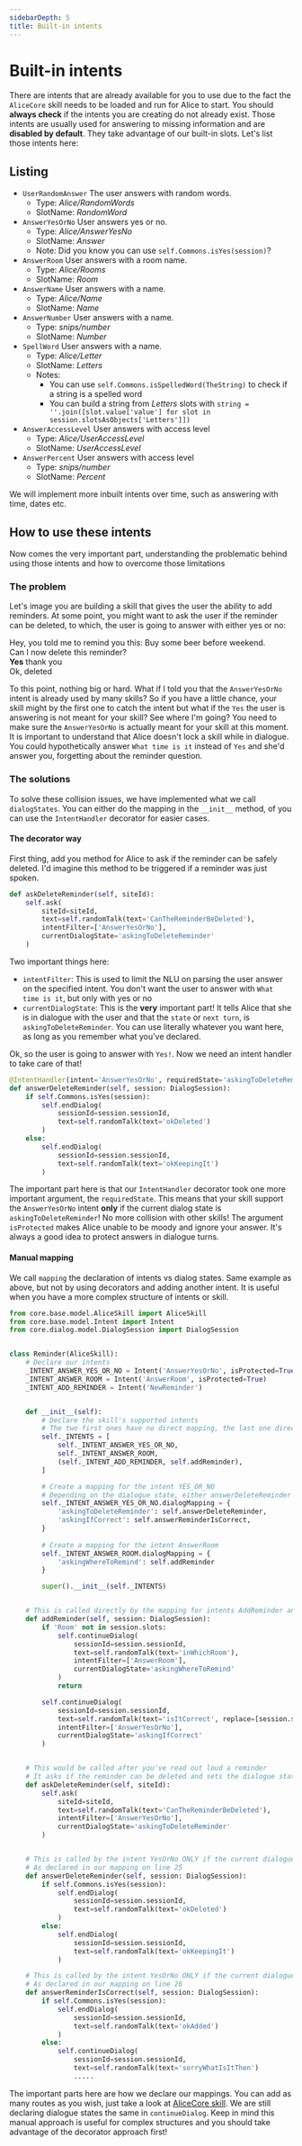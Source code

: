 ```yaml
---
sidebarDepth: 5
title: Built-in intents
---
```


<link rel="stylesheet" href="/css/speechbubbles.css">

# Built-in intents

There are intents that are already available for you to use due to the fact the `AliceCore` skill needs to be loaded and run for Alice to start. You should **always check** if the intents you are creating do not already exist. Those intents are usually used for answering to missing information and are **disabled by default**. They take advantage of our built-in slots. Let's list those intents here:


## Listing
- `UserRandomAnswer` The user answers with random words.
  - Type: *Alice/RandomWords*
  - SlotName: *RandomWord*
- `AnswerYesOrNo` User answers yes or no.
  - Type: *Alice/AnswerYesNo*
  - SlotName: *Answer*
  - Note: Did you know you can use `self.Commons.isYes(session)`?
- `AnswerRoom` User answers with a room name.
  - Type: *Alice/Rooms*
  - SlotName: *Room*
- `AnswerName` User answers with a name.
  - Type: *Alice/Name*
  - SlotName: *Name*
- `AnswerNumber` User answers with a name.
  - Type: *snips/number*
  - SlotName: *Number*
- `SpellWord` User answers with a name.
  - Type: *Alice/Letter*
  - SlotName: *Letters*
  - Notes:
    - You can use `self.Commons.isSpelledWord(TheString)` to check if a string is a spelled word
    - You can build a string from *Letters* slots with `string = ''.join([slot.value['value'] for slot in session.slotsAsObjects['Letters']])`
- `AnswerAccessLevel` User answers with access level
  - Type: *Alice/UserAccessLevel*
  - SlotName: *UserAccessLevel*
- `AnswerPercent` User answers with access level
  - Type: *snips/number*
  - SlotName: *Percent*

We will implement more inbuilt intents over time, such as answering with time, dates etc.

## How to use these intents
Now comes the very important part, understanding the problematic behind using those intents and how to overcome those limitations

### The problem
Let's image you are building a skill that gives the user the ability to add reminders. At some point, you might want to ask the user if the reminder can be deleted, to which, the user is going to answer with either yes or no:

<div class="aliceSpeech female">Hey, you told me to remind you this: Buy some beer before weekend.</div>
<div class="aliceSpeech female">Can I now delete this reminder?</div>
<div class="userSpeech male"><strong class="slotWord">Yes</strong> thank you</div>
<div class="aliceSpeech female">Ok, deleted</div>

To this point, nothing big or hard. What if I told you that the `AnswerYesOrNo` intent is already used by many skills? So if you have a little chance, your skill might by the first one to catch the intent but what if the `Yes` the user is answering is not meant for your skill? See where I'm going? You need to make sure the `AnswerYesOrNo` is actually meant for your skill at this moment. It is important to understand that Alice doesn't lock a skill while in dialogue. You could hypothetically answer `What time is it` instead of `Yes` and she'd answer you, forgetting about the reminder question.

### The solutions
To solve these collision issues, we have implemented what we call `dialogStates`. You can either do the mapping in the `__init__` method, of you can use the `IntentHandler` decorator for easier cases.

#### The decorator way

First thing, add you method for Alice to ask if the reminder can be safely deleted. I'd imagine this method to be triggered if a reminder was just spoken.

```python
def askDeleteReminder(self, siteId):
	self.ask(
		siteId=siteId,
		text=self.randomTalk(text='CanTheReminderBeDeleted'),
		intentFilter=['AnswerYesOrNo'],
		currentDialogState='askingToDeleteReminder'
	)
```

Two important things here:
- `intentFilter`: This is used to limit the NLU on parsing the user answer on the specified intent. You don't want the user to answer with `What time is it`, but only with yes or no
- `currentDialogState`: This is the **very** important part! It tells Alice that she is in dialogue with the user and that the `state` or `next turn`, is `askingToDeleteReminder`. You can use literally whatever you want here, as long as you remember what you've declared.

Ok, so the user is going to answer with `Yes!`. Now we need an intent handler to take care of that!

```python
@IntentHandler(intent='AnswerYesOrNo', requiredState='askingToDeleteReminder', isProtected=True)
def answerDeleteReminder(self, session: DialogSession):
	if self.Commons.isYes(session):
		self.endDialog(
			sessionId=session.sessionId,
			text=self.randomTalk(text='okDeleted')
		)
	else:
		self.endDialog(
			sessionId=session.sessionId,
			text=self.randomTalk(text='okKeepingIt')
		)
```

The important part here is that our `IntentHandler` decorator took one more important argument, the `requiredState`. This means that your skill support the `AnswerYesOrNo` intent **only** if the current dialog state is `askingToDeleteReminder`! No more collision with other skills! The argument `isProtected` makes Alice unable to be moody and ignore your answer. It's always a good idea to protect answers in dialogue turns.

#### Manual mapping
We call `mapping` the declaration of intents vs dialog states. Same example as above, but not by using decorators and adding another intent. It is useful when you have a more complex structure of intents or skill.

```python
from core.base.model.AliceSkill import AliceSkill
from core.base.model.Intent import Intent
from core.dialog.model.DialogSession import DialogSession


class Reminder(AliceSkill):
	# Declare our intents
	_INTENT_ANSWER_YES_OR_NO = Intent('AnswerYesOrNo', isProtected=True)
	_INTENT_ANSWER_ROOM = Intent('AnswerRoom', isProtected=True)
	_INTENT_ADD_REMINDER = Intent('NewReminder')


	def __init__(self):
		# Declare the skill's supported intents
		# The two first ones have no direct mapping, the last one directly declares its mapping
		self._INTENTS = [
			self._INTENT_ANSWER_YES_OR_NO,
			self._INTENT_ANSWER_ROOM,
			(self._INTENT_ADD_REMINDER, self.addReminder),
		]

		# Create a mapping for the intent YES_OR_NO
		# Depending on the dialogue state, either answerDeleteReminder or answerReminderIsCorrect will be called
		self._INTENT_ANSWER_YES_OR_NO.dialogMapping = {
			'askingToDeleteReminder': self.answerDeleteReminder,
			'askingIfCorrect': self.answerReminderIsCorrect,
		}
		
		# Create a mapping for the intent AnswerRoom
		self._INTENT_ANSWER_ROOM.dialogMapping = {
			'askingWhereToRemind': self.addReminder
		}

		super().__init__(self._INTENTS)


	# This is called directly by the mapping for intents AddReminder and AnswerRoom on lines 18 and 19
	def addReminder(self, session: DialogSession):
		if 'Room' not in session.slots:
			self.continueDialog(
				sessionId=session.sessionId,
				text=self.randomTalk(text='inWhichRoom'),
				intentFilter=['AnswerRoom'],
				currentDialogState='askingWhereToRemind'
			)
			return

		self.continueDialog(
			sessionId=session.sessionId,
			text=self.randomTalk(text='isItCorrect', replace=[session.slots['reminder']]),
			intentFilter=['AnswerYesOrNo'],
			currentDialogState='askingIfCorrect'
		)


	# This would be called after you've read out loud a reminder
	# It asks if the reminder can be deleted and sets the dialogue state to 'askingToDeleteReminder'
	def askDeleteReminder(self, siteId):
		self.ask(
			siteId=siteId,
			text=self.randomTalk(text='CanTheReminderBeDeleted'),
			intentFilter=['AnswerYesOrNo'],
			currentDialogState='askingToDeleteReminder'
		)


	# This is called by the intent YesOrNo ONLY if the current dialogue state is 'askingToDeleteReminder'
	# As declared in our mapping on line 25
	def answerDeleteReminder(self, session: DialogSession):
		if self.Commons.isYes(session):
			self.endDialog(
				sessionId=session.sessionId,
				text=self.randomTalk(text='okDeleted')
			)
		else:
			self.endDialog(
				sessionId=session.sessionId,
				text=self.randomTalk(text='okKeepingIt')
			)

	# This is called by the intent YesOrNo ONLY if the current dialogue state is 'askingIfCorrect'
	# As declared in our mapping on line 26
	def answerReminderIsCorrect(self, session: DialogSession):
		if self.Commons.isYes(session):
			self.endDialog(
				sessionId=session.sessionId,
				text=self.randomTalk(text='okAdded')
			)
		else:
			self.continueDialog(
				sessionId=session.sessionId,
				text=self.randomTalk(text='sorryWhatIsItThen')
				.....

```

The important parts here are how we declare our mappings. You can add as many routes as you wish, just take a look at [AliceCore skill](https://github.com/project-alice-assistant/skill_AliceCore/blob/master/AliceCore.py). We are still declaring dialogue states the same in `continueDialog`. Keep in mind this manual approach is useful for complex structures and you should take advantage of the decorator approach first!
